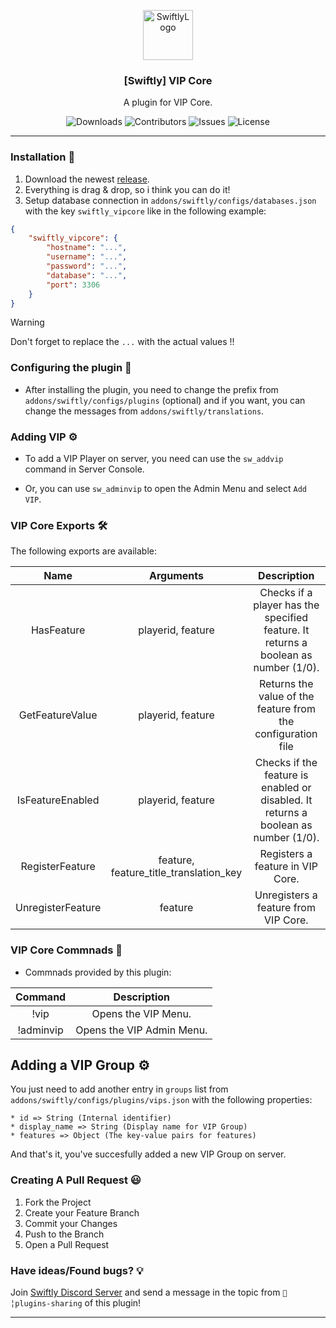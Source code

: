 <p align="center">
  <a href="https://github.com/swiftly-solution/swiftly_vipcore">
    <img src="https://cdn.swiftlycs2.net/swiftly-logo.png" alt="SwiftlyLogo" width="80" height="80">
  </a>

  <h3 align="center">[Swiftly] VIP Core</h3>

  <p align="center">
    A plugin for VIP Core.
    <br/>
  </p>
</p>

<p align="center">
  <img src="https://img.shields.io/github/downloads/swiftly-solution/swiftly_vipcore/total" alt="Downloads"> 
  <img src="https://img.shields.io/github/contributors/swiftly-solution/swiftly_vipcore?color=dark-green" alt="Contributors">
  <img src="https://img.shields.io/github/issues/swiftly-solution/swiftly_vipcore" alt="Issues">
  <img src="https://img.shields.io/github/license/swiftly-solution/swiftly_vipcore" alt="License">
</p>

---

### Installation 👀

1. Download the newest [release](https://github.com/swiftly-solution/swiftly_vipcore/releases).
2. Everything is drag & drop, so i think you can do it!
3. Setup database connection in `addons/swiftly/configs/databases.json` with the key `swiftly_vipcore` like in the following example:
```json
{
    "swiftly_vipcore": {
        "hostname": "...",
        "username": "...",
        "password": "...",
        "database": "...",
        "port": 3306
    }
}
```
> [!WARNING]
> Don't forget to replace the `...` with the actual values !!

### Configuring the plugin 🧐

* After installing the plugin, you need to change the prefix from `addons/swiftly/configs/plugins` (optional) and if you want, you can change the messages from `addons/swiftly/translations`.

### Adding VIP ⚙️

* To add a VIP Player on server, you need can use the `sw_addvip` command in Server Console.

* Or, you can use `sw_adminvip` to open the Admin Menu and select `Add VIP`.

### VIP Core Exports 🛠️

The following exports are available:

|     Name    |    Arguments    |                            Description                            |
|:-----------:|:---------------:|:-----------------------------------------------------------------:|
|   HasFeature  | playerid, feature | Checks if a player has the specified feature. It returns a boolean as number (1/0).  |
|   GetFeatureValue   |     playerid, feature    |                   Returns the value of the feature from the configuration file                   |
|   IsFeatureEnabled  |     playerid, feature    |                   Checks if the feature is enabled or disabled. It returns a boolean as number (1/0).                  |
|  RegisterFeature |     feature, feature_title_translation_key    |                  Registers a feature in VIP Core.                 |
| UnregisterFeature |     feature    |                 Unregisters a feature from VIP Core.                |

### VIP Core Commnads 💬

* Commnads provided by this plugin:

|      Command     |               Description              |
|:----------------:|:--------------------------------------:|
|   !vip  |        Opens the VIP Menu.        |
|     !adminvip    |        Opens the VIP Admin Menu.        |

## Adding a VIP Group ⚙️

You just need to add another entry in `groups` list from `addons/swiftly/configs/plugins/vips.json` with the following properties:

```
* id => String (Internal identifier)
* display_name => String (Display name for VIP Group)
* features => Object (The key-value pairs for features)
```

And that's it, you've succesfully added a new VIP Group on server.

### Creating A Pull Request 😃

1. Fork the Project
2. Create your Feature Branch
3. Commit your Changes
4. Push to the Branch
5. Open a Pull Request

### Have ideas/Found bugs? 💡
Join [Swiftly Discord Server](https://swiftlycs2.net/discord) and send a message in the topic from `📕╎plugins-sharing` of this plugin!

---
